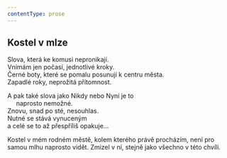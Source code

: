 ```yaml
---
contentType: prose
---
```


## Kostel v mlze

Slova, která ke komusi nepronikají.  
Vnímám jen počasí, jednotlivé kroky.  
Černé boty, které se pomalu posunují k centru města.  
Zapadlé roky, neprožitá přítomnost.

A pak také slova jako Nikdy nebo Nyní je to  
     naprosto nemožné.  
Znovu, snad po sté, nesouhlas.  
Nutné se stává vynuceným  
a celé se to až přespříliš opakuje…

Kostel v mém rodném městě, kolem kterého právě procházím, není pro samou mlhu naprosto vidět. Zmizel v ní, stejně jako všechno v této chvíli.
